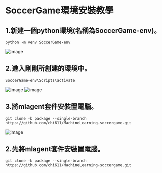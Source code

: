 # SoccerGame環境安裝教學

## 1.新建一個python環境(名稱為SoccerGame-env)。
```
python -m venv SoccerGame-env
```
![image](https://user-images.githubusercontent.com/76472326/212279578-74531445-57eb-4560-8559-24c1ef880859.png)

## 2.進入剛剛所創建的環境中。
```
SoccerGame-env\Scripts\activate
```
![image](https://user-images.githubusercontent.com/76472326/212280113-e25f0f3a-4181-4eb5-97e0-ac9a29c21ef0.png)
![image](https://user-images.githubusercontent.com/76472326/212280142-0536eabb-ff36-45b3-aeb1-3021b95a3a80.png)


## 3.將mlagent套件安裝置電腦。
```
git clone -b package --single-branch https://github.com/chi611/MachineLearning-soccergame.git 
```
![image](https://user-images.githubusercontent.com/76472326/212280470-4799ca34-afe8-46bb-a050-bcb78e9abe9f.png)

## 2.先將mlagent套件安裝置電腦。
```
git clone -b package --single-branch https://github.com/chi611/MachineLearning-soccergame.git 
```
